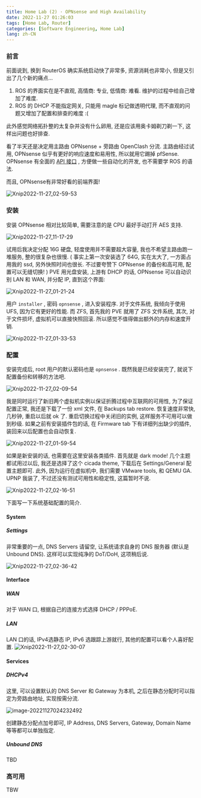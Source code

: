 ```yaml
---
title: Home Lab (2) · OPNsense and High Availability
date: 2022-11-27 01:26:03
tags: [Home Lab, Router]
categories: [Software Engineering, Home Lab]
lang: zh-CN
---
```


### 前言

前面说到, 换到 RouterOS 确实系统启动快了非常多, 资源消耗也非常小, 但是又引出了几个新的痛点...

1. ROS 的界面实在是不直观, 高情商: 专业, 低情商: 难看. 维护的过程中给自己增加了难度.
2. ROS 的 DHCP 不能指定网关, 只能用 magle 标记做透明代理, 而不直观的问题又增加了配置和排查的难度 :(

此外感觉网络拓扑整的太复杂并没有什么卵用, 还是应该用奥卡姆剃刀剃一下, 这样出问题也好排查.

看了半天还是决定用主路由 OPNsense + 旁路由 OpenClash 分流. 主路由经过试用, OPNsense 似乎有更好的响应速度和易用性, 所以就用它踢掉 pfSense. OPNsense 有全面的 [API 接口](https://docs.opnsense.org/development/api.html#api-reference) , 方便做一些自动化的开发, 也不需要学 ROS 的语法.

而且, OPNsense有非常好看的前端界面!

<!-- more -->

![Xnip2022-11-27_02-59-53](HomeLab-02-OPNsense-HA/Xnip2022-11-27_02-59-53.png)

### 安装

安装 OPNsense 相对比较简单, 需要注意的是 CPU 最好手动打开 AES 支持.

![Xnip2022-11-27_11-17-29](HomeLab-02-OPNsense-HA/Xnip2022-11-27_11-17-29.png)

试用后我决定分配 16G 硬盘, 轻度使用并不需要超大容量, 我也不希望主路由跑一堆服务, 整的很复杂也很慢. ( 事实上第一次安装选了 64G, 实在太大了, 一方面占用我的 ssd, 另外快照时间也很长. 不过要夸赞下 OPNsense 的备份和高可用, 配置可以无缝切换! ) PVE 用光盘安装, 上游有 DHCP 的话, OPNsense 可以自动识别 LAN 和 WAN, 并分配 IP, 直到这个界面:

![Xnip2022-11-27_01-21-24](HomeLab-02-OPNsense-HA/Xnip2022-11-27_01-21-24.png)

用户 `installer` , 密码 `opnsense` , 进入安装程序. 对于文件系统, 我倾向于使用 UFS, 因为它有更好的性能. 而 ZFS, 首先我的 PVE 就用了 ZFS 文件系统, 其次, 对于文件损坏, 虚拟机可以直接快照回滚. 所以感觉不值得做出额外的内存和速度开销.

![Xnip2022-11-27_01-33-53](HomeLab-02-OPNsense-HA/Xnip2022-11-27_01-33-53.png)

### 配置

安装完成后, root 用户的默认密码也是 `opnsense` . 既然我是已经安装完了, 就说下配置备份和转移的方法吧.

![Xnip2022-11-27_02-09-54](HomeLab-02-OPNsense-HA/Xnip2022-11-27_02-09-54-9488675.png)

我是同时运行了新旧两个虚拟机实例以保证折腾过程中互联网的可用性, 为了保证配置正常, 我还是下载了一份 xml 文件, 在 Backups tab restore. 恢复速度非常快, 几秒钟, 重启以后就 ok 了. 重启切换过程中关闭旧的实例, 这样服务不可用可以做到秒级. 如果之前有安装插件包的话, 在 Firmware tab 下有详细列出缺少的插件, 装回来以后配置也会自动恢复.

![Xnip2022-11-27_01-59-54](HomeLab-02-OPNsense-HA/Xnip2022-11-27_01-59-54.png)

如果是新安装的话, 也需要在这里安装各类插件. 首先就是 dark mode! 几个主题都试用过以后, 我还是选择了这个 cicada theme, 下载后在 Settings/General 配置主题即可. 此外, 因为运行在虚拟机中, 我们需要 VMware tools, 和 QEMU GA. UPNP 我装了, 不过还没有测试可用性和稳定性, 这篇暂时不说.

![Xnip2022-11-27_02-16-51](HomeLab-02-OPNsense-HA/Xnip2022-11-27_02-16-51.png)

下面写一下系统基础配置的简介.

#### System

##### Settings

非常重要的一点, DNS Servers 请留空, 让系统请求自身的 DNS 服务器 (默认是 Unbound DNS). 这样可以实现纯净的 DoT/DoH, 这项稍后说.

![Xnip2022-11-27_02-36-42](HomeLab-02-OPNsense-HA/Xnip2022-11-27_02-36-42.png)

#### Interface

##### WAN

对于 WAN 口, 根据自己的连接方式选择 DHCP / PPPoE.

##### LAN

LAN 口的话, IPv4选静态 IP, IPv6 选跟踪上游就行, 其他的配置可以看个人喜好配置.
![Xnip2022-11-27_02-30-07](HomeLab-02-OPNsense-HA/Xnip2022-11-27_02-30-07.png)

#### Services

##### DHCPv4

这里, 可以设置默认的 DNS Server 和 Gateway 为本机, 之后在静态分配时可以指定为旁路由地址, 实现按需分流.

![image-20221127024232492](HomeLab-02-OPNsense-HA/image-20221127024232492.png)

创建静态分配点加号即可, IP Address, DNS Servers, Gateway, Domain Name 等等都可以单独指定.

##### Unbound DNS

TBD

### 高可用

TBW
